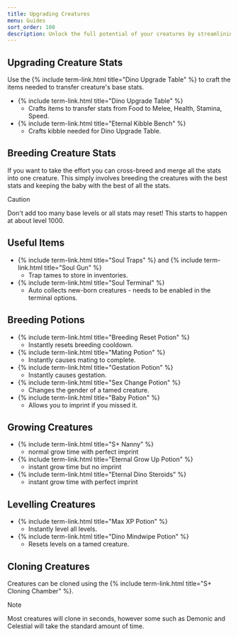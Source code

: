```yaml
---
title: Upgrading Creatures
menu: Guides
sort_order: 100
description: Unlock the full potential of your creatures by streamlining and simplifying breeding tasks through stat upgrades and potions.
---
```


## Upgrading Creature Stats

Use the {% include term-link.html title="Dino Upgrade Table" %} to craft the items needed to transfer creature's base stats.

- {% include term-link.html title="Dino Upgrade Table" %}
  - Crafts items to transfer stats from Food to Melee, Health, Stamina, Speed.
- {% include term-link.html title="Eternal Kibble Bench" %}
  - Crafts kibble needed for Dino Upgrade Table.

## Breeding Creature Stats

If you want to take the effort you can cross-breed and merge all the stats into one creature. This simply involves breeding the creatures with the best stats and keeping the baby with the best of all the stats.

> [!CAUTION]
> Don't add too many base levels or all stats may reset!  This starts to happen at about level 1000.

## Useful Items

- {% include term-link.html title="Soul Traps" %} and {% include term-link.html title="Soul Gun" %}
  - Trap tames to store in inventories.
- {% include term-link.html title="Soul Terminal" %}
  - Auto collects new-born creatures - needs to be enabled in the terminal options.

## Breeding Potions

- {% include term-link.html title="Breeding Reset Potion" %}
  - Instantly resets breeding cooldown.
- {% include term-link.html title="Mating Potion" %}
  - Instantly causes mating to complete.
- {% include term-link.html title="Gestation Potion" %}
  - Instantly causes gestation.
- {% include term-link.html title="Sex Change Potion" %}
  - Changes the gender of a tamed creature.
- {% include term-link.html title="Baby Potion" %}
  - Allows you to imprint if you missed it.

## Growing Creatures

- {% include term-link.html title="S+ Nanny" %} 
  - normal grow time with perfect imprint
- {% include term-link.html title="Eternal Grow Up Potion" %} 
  - instant grow time but no imprint
- {% include term-link.html title="Eternal Dino Steroids" %} 
  - instant grow time with perfect imprint

## Levelling Creatures

- {% include term-link.html title="Max XP Potion" %}
  - Instantly level all levels.
- {% include term-link.html title="Dino Mindwipe Potion" %}
  - Resets levels on a tamed creature.

## Cloning Creatures

Creatures can be cloned using the {% include term-link.html title="S+ Cloning Chamber" %}.  

> [!NOTE]
> Most creatures will clone in seconds, however some such as Demonic and Celestial will take the standard amount of time.

